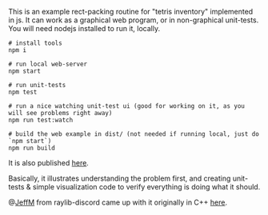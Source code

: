 This is an example rect-packing routine for "tetris inventory" implemented in js. It can work as a graphical web program, or in non-graphical unit-tests. You will need nodejs installed to run it, locally.

```
# install tools
npm i

# run local web-server
npm start

# run unit-tests
npm test

# run a nice watching unit-test ui (good for working on it, as you will see problems right away)
npm run test:watch

# build the web example in dist/ (not needed if running local, just do `npm start`)
npm run build
```

It is also published [here](http://konsumer.js.org/rectpack/).

Basically, it illustrates understanding the problem first, and creating unit-tests & simple visualization code to verify everything is doing what it should.

@[JeffM](https://github.com/JeffM2501) from raylib-discord came up with it originally in C++ [here](inventory.cpp).

